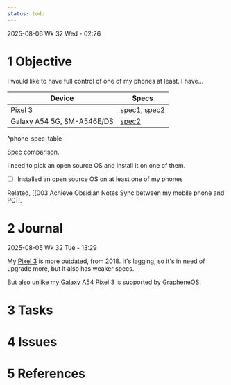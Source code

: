 ```yaml
---
status: todo
---
```

2025-08-06 Wk 32 Wed - 02:26
# 1 Objective

I would like to have full control of one of my phones at least. I have...

| Device                     | Specs                                                                                                                                       |
| -------------------------- | ------------------------------------------------------------------------------------------------------------------------------------------- |
| Pixel 3                    | [spec1](https://deviceguides.ee.co.uk/google/pixel-3-android-9-0/specifications/), [spec2](https://www.phonemore.com/specs/google/pixel-3/) |
| Galaxy A54 5G, SM-A546E/DS | [spec2](https://www.phonemore.com/specs/samsung/galaxy-a54/sm-a546eds-256gb/)                                                               |
^phone-spec-table

[Spec comparison](https://www.phonemore.com/compare/phones/samsung-galaxy-a54-sm-a546eds-256gb-vs-google-pixel-3-64gb/23084726).


I need to pick an open source OS and install it on one of them.

- [ ] Installed an open source OS on at least one of my phones

Related,
[[003 Achieve Obsidian Notes Sync between my mobile phone and PC]].

# 2 Journal

2025-08-05 Wk 32 Tue - 13:29

My [Pixel 3](https://www.phonemore.com/specs/google/pixel-3/) is more outdated, from 2018. It's lagging, so it's in need of upgrade more, but it also has weaker specs.

But also unlike my [Galaxy A54](https://www.phonemore.com/specs/samsung/galaxy-a54/sm-a546eds-256gb/)  Pixel 3 is supported by [GrapheneOS](https://grapheneos.org/).

# 3 Tasks

# 4 Issues


# 5 References

